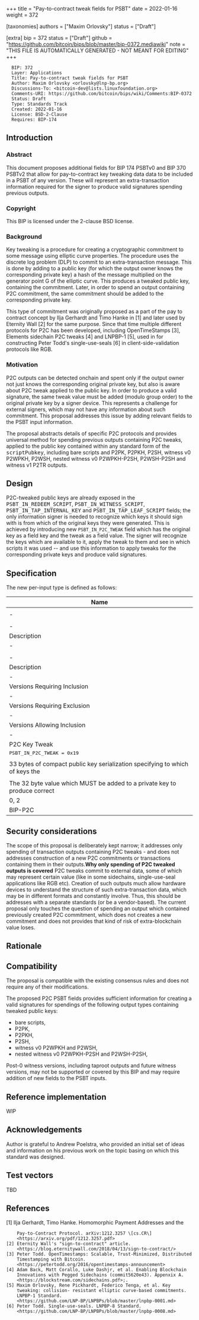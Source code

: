 
+++
title = "Pay-to-contract tweak fields for PSBT"
date = 2022-01-16
weight = 372

[taxonomies]
authors = ["Maxim Orlovsky"]
status = ["Draft"]

[extra]
bip = 372
status = ["Draft"]
github = "https://github.com/bitcoin/bips/blob/master/bip-0372.mediawiki"
note = "THIS FILE IS AUTOMATICALLY GENERATED - NOT MEANT FOR EDITING"
+++

```
  BIP: 372
  Layer: Applications
  Title: Pay-to-contract tweak fields for PSBT
  Author: Maxim Orlovsky <orlovsky@lnp-bp.org>
  Discussions-To: <bitcoin-dev@lists.linuxfoundation.org>
  Comments-URI: https://github.com/bitcoin/bips/wiki/Comments:BIP-0372
  Status: Draft
  Type: Standards Track
  Created: 2022-01-16
  License: BSD-2-Clause
  Requires: BIP-174
```

<h2>Introduction</h2>


<h3>Abstract</h3>


This document proposes additional fields for BIP 174 PSBTv0 and BIP 370 PSBTv2
that allow for pay-to-contract key tweaking data data to be included in a PSBT
of any version. These will represent an extra-transaction information required
for the signer to produce valid signatures spending previous outputs.

<h3>Copyright</h3>


This BIP is licensed under the 2-clause BSD license.

<h3>Background</h3>


Key tweaking is a procedure for creating a cryptographic commitment to some
message using elliptic curve properties. The procedure uses the discrete log
problem (DLP) to commit to an extra-transaction message. This is done by adding
to a public key (for which the output owner knows the corresponding private key)
a hash of the message multiplied on the generator point G of the elliptic curve.
This produces a tweaked public key, containing the commitment. Later, in order
to spend an output containing P2C commitment, the same commitment should be
added to the corresponding private key.

This type of commitment was originally proposed as a part of the pay to contract
concept by Ilja Gerhardt and Timo Hanke in [1] and later used by Eternity Wall
[2] for the same purpose. Since that time multiple different protocols for P2C
has been developed, including OpenTimeStamps [3], Elements sidechain P2C tweaks
[4] and LNPBP-1 [5], used in for constructing Peter Todd's single-use-seals [6]
in client-side-validation protocols like RGB.

<h3>Motivation</h3>


P2C outputs can be detected onchain and spent only if the output owner
not just knows the corresponding original private key, but also is aware about
P2C tweak applied to the public key. In order to produce a valid signature, the
same tweak value must be added (modulo group order) to the original private key
by a signer device. This represents a challenge for external signers, which may
not have any information about such commitment. This proposal addresses this
issue by adding relevant fields to the PSBT input information.

The proposal abstracts details of specific P2C protocols and provides universal
method for spending previous outputs containing P2C tweaks, applied to the public
key contained within any standard form of the <tt>scriptPubkey</tt>, including
bare scripts and P2PK, P2PKH, P2SH, witness v0 P2WPKH, P2WSH, nested witness v0
P2WPKH-P2SH, P2WSH-P2SH and witness v1 P2TR outputs.


<h2>Design</h2>


P2C-tweaked public keys are already exposed in the
<tt>PSBT_IN_REDEEM_SCRIPT</tt>, <tt>PSBT_IN_WITNESS_SCRIPT</tt>,
<tt>PSBT_IN_TAP_INTERNAL_KEY</tt> and <tt>PSBT_IN_TAP_LEAF_SCRIPT</tt> fields;
the only information signer is needed to recognize which keys it should sign
with is from which of the original keys they were generated. This is achieved by
introducing new `PSBT_IN_P2C_TWEAK` field which has the original key as a field
key and the tweak as a field value. The signer will recognize the keys which are
available to it, apply the tweak to them and see in which scripts it was used --
and use this information to apply tweaks for the corresponding private keys and
produce valid signatures.


<h2>Specification</h2>


The new per-input type is defined as follows:


|Name|
|-|
|<tt><keytype></tt>|
|-|
|<tt><keydata></tt>|
|-|
|<tt><keydata></tt> Description|
|-|
|<tt><valuedata></tt>|
|-|
|<tt><valuedata></tt> Description|
|-|
|Versions Requiring Inclusion|
|-|
|Versions Requiring Exclusion|
|-|
|Versions Allowing Inclusion|
|-|
|P2C Key Tweak|
|<tt>PSBT_IN_P2C_TWEAK = 0x19</tt>|
|<tt><pubkey></tt>|
|33 bytes of compact public key serialization specifying to which of keys the|
|<tt><tweak></tt>|
|The 32 byte value which MUST be added to a private key to produce correct|
|0, 2|
|BIP-P2C|


<h2>Security considerations</h2>


The scope of this proposal is deliberately kept narrow; it addresses
only spending of transaction outputs containing P2C tweaks - and does not
addresses construction of a new P2C commitments or transactions containing them
in their outputs.<ref>**Why only spending of P2C tweaked outputs is covered**
P2C tweaks commit to external data, some of which may represent certain value
(like in some sidechains, single-use-seal applications like RGB etc). Creation
of such outputs much allow hardware devices to understand the structure of such
extra-transaction data, which may be in different formats and constantly
involve. Thus, this should be addresses with a separate standards (or be a
vendor-based). The current proposal only touches the question of spending an
output which contained previously created P2C commitment, which does not creates
a new commitment and does not provides that kind of risk of extra-blockchain
value loses.</ref>


<h2>Rationale</h2>


<references/>


<h2>Compatibility</h2>


The proposal is compatible with the existing consensus rules and does not
require any of their modifications.

The proposed P2C PSBT fields provides sufficient information for creating a
valid signatures for spendings of the following output types containing tweaked
public keys:
- bare scripts,
- P2PK,
- P2PKH,
- P2SH,
- witness v0 P2WPKH and P2WSH,
- nested witness v0 P2WPKH-P2SH and P2WSH-P2SH,

Post-0 witness versions, including taproot outputs and future witness versions,
may not be supported or covered by this BIP and may require addition of new
fields to the PSBT inputs.


<h2>Reference implementation</h2>


WIP


<h2>Acknowledgements</h2>


Author is grateful to Andrew Poelstra, who provided an initial set of ideas
and information on his previous work on the topic basing on which this standard
was designed.


<h2>Test vectors</h2>


TBD


<h2>References</h2>


[1] Ilja Gerhardt, Timo Hanke. Homomorphic Payment Addresses and the
```
    Pay-to-Contract Protocol. arXiv:1212.3257 \[cs.CR\]
    <https://arxiv.org/pdf/1212.3257.pdf>
[2] Eternity Wall's "sign-to-contract" article.
    <https://blog.eternitywall.com/2018/04/13/sign-to-contract/>
[3] Peter Todd. OpenTimestamps: Scalable, Trust-Minimized, Distributed
    Timestamping with Bitcoin.
    <https://petertodd.org/2016/opentimestamps-announcement>
[4] Adam Back, Matt Corallo, Luke Dashjr, et al. Enabling Blockchain
    Innovations with Pegged Sidechains (commit5620e43). Appenxix A.
    <https://blockstream.com/sidechains.pdf>;.
[5] Maxim Orlovsky, Rene Pickhardt, Federico Tenga, et al. Key
    tweaking: collision- resistant elliptic curve-based commitments.
    LNPBP-1 Standard.
    <https://github.com/LNP-BP/LNPBPs/blob/master/lnpbp-0001.md>
[6] Peter Todd. Single-use-seals. LNPBP-8 Standard.
    <https://github.com/LNP-BP/LNPBPs/blob/master/lnpbp-0008.md>
